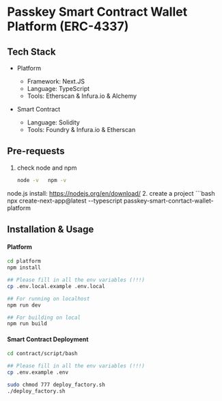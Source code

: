 # Passkey Smart Contract Wallet Platform (ERC-4337)

## Tech Stack
- Platform
  - Framework: Next.JS
  - Language: TypeScript
  - Tools: Etherscan & Infura.io & Alchemy

- Smart Contract
  - Language: Solidity
  - Tools: Foundry & Infura.io & Etherscan

## Pre-requests
  1. check node and npm
     ```bash
     node -v   npm -v
  node.js install: https://nodejs.org/en/download/
  2. create a project
     ```bash
     npx create-next-app@latest --typescript passkey-smart-conrtact-wallet-platform
## Installation & Usage

#### Platform

```bash
cd platform
npm install

## Please fill in all the env variables (!!!)
cp .env.local.example .env.local

## For running on localhost
npm run dev

## For building on local
npm run build
```

#### Smart Contract Deployment

```bash
cd contract/script/bash

## Please fill in all the env variables (!!!)
cp .env.example .env

sudo chmod 777 deploy_factory.sh
./deploy_factory.sh
```



